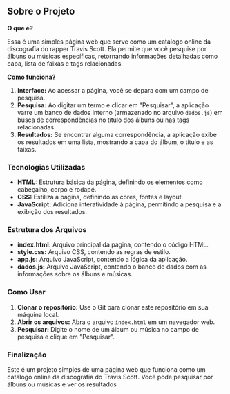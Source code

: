 ## Sobre o Projeto

**O que é?**

Essa é uma simples página web que serve como um catálogo online da discografia do rapper Travis Scott. Ela permite que você pesquise por álbuns ou músicas específicas, retornando informações detalhadas como capa, lista de faixas e tags relacionadas.

**Como funciona?**

1. **Interface:** Ao acessar a página, você se depara com um campo de pesquisa.
2. **Pesquisa:** Ao digitar um termo e clicar em "Pesquisar", a aplicação varre um banco de dados interno (armazenado no arquivo `dados.js`) em busca de correspondências no título dos álbuns ou nas tags relacionadas.
3. **Resultados:** Se encontrar alguma correspondência, a aplicação exibe os resultados em uma lista, mostrando a capa do álbum, o título e as faixas.

### Tecnologias Utilizadas

* **HTML:** Estrutura básica da página, definindo os elementos como cabeçalho, corpo e rodapé.
* **CSS:** Estiliza a página, definindo as cores, fontes e layout.
* **JavaScript:** Adiciona interatividade à página, permitindo a pesquisa e a exibição dos resultados.

### Estrutura dos Arquivos

* **index.html:** Arquivo principal da página, contendo o código HTML.
* **style.css:** Arquivo CSS, contendo as regras de estilo.
* **app.js:** Arquivo JavaScript, contendo a lógica da aplicação.
* **dados.js:** Arquivo JavaScript, contendo o banco de dados com as informações sobre os álbuns e músicas.

### Como Usar

1. **Clonar o repositório:** Use o Git para clonar este repositório em sua máquina local.
2. **Abrir os arquivos:** Abra o arquivo `index.html` em um navegador web.
3. **Pesquisar:** Digite o nome de um álbum ou música no campo de pesquisa e clique em "Pesquisar".

### Finalização

  Este é um projeto simples de uma página web que funciona como um catálogo online da discografia do Travis Scott. Você pode pesquisar por álbuns ou músicas e ver os resultados
